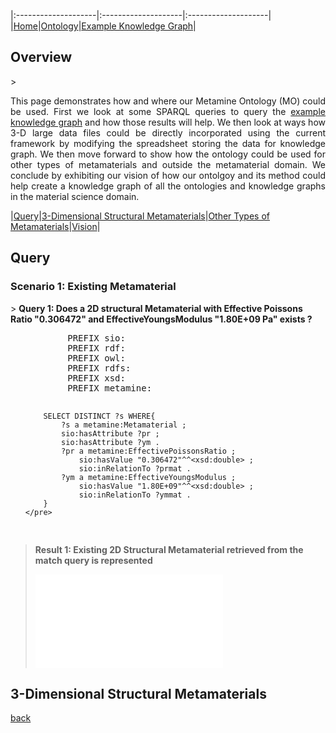 
|:--------------------|:--------------------|:--------------------|
|[Home](./index.html)|[Ontology](./ontology.html)|[Example Knowledge Graph](./exampleKG.html)|

<h2 id="overview">Overview</h2>
> <p align="justify">This page demonstrates how and where our Metamine Ontology (MO) could be used. First we look at some SPARQL queries to query the <a href="https://tetherless-world.github.io/metamine/exampleKG.html">example knowledge graph</a> and how those results will help. We then look at ways how 3-D large data files could be directly incorporated using the current framework by modifying the spreadsheet storing the data for knowledge graph. We then move forward to show how the ontology could be used for other types of metamaterials and outside the metamaterial domain. We conclude by exhibiting our vision of how our ontolgoy and its method could help create a knowledge graph of all the ontologies and knowledge graphs in the material science domain. </p>

|[Query](#sparql)|[3-Dimensional Structural Metamaterials](#3d)|[Other Types of Metamaterials](#otherMeta)|[Vision](#vision)|

<h2 id="sparql">Query</h2>

<h3>Scenario 1: Existing Metamaterial </h3>
> <strong> Query 1: Does a 2D structural Metamaterial with Effective Poissons Ratio "0.306472" and EffectiveYoungsModulus "1.80E+09 Pa" exists ? </strong>
<ul>
    <pre>
        PREFIX sio: <http://semanticscience.org/resource/>
        PREFIX rdf: <http://www.w3.org/1999/02/22-rdf-syntax-ns#>
        PREFIX owl: <http://www.w3.org/2002/07/owl#>
        PREFIX rdfs: <http://www.w3.org/2000/01/rdf-schema#>
        PREFIX xsd: <http://www.w3.org/2001/XMLSchema#>
        PREFIX metamine: <http://metamine.org/>

        SELECT DISTINCT ?s WHERE{
            ?s a metamine:Metamaterial ;
            sio:hasAttribute ?pr ;
            sio:hasAttribute ?ym .
            ?pr a metamine:EffectivePoissonsRatio ;
                sio:hasValue "0.306472"^^<xsd:double> ;
                sio:inRelationTo ?prmat .
            ?ym a metamine:EffectiveYoungsModulus ;
                sio:hasValue "1.80E+09"^^<xsd:double> ;
                sio:inRelationTo ?ymmat .
        } 
    </pre>
</ul>

> <strong> Result 1: Existing 2D Structural Metamaterial retrieved from the match query is represented </strong>
> <iframe src="images/query1output.png" style="width: 300px;height: 150px;border: none;"></iframe>

<h2 id="3d">3-Dimensional Structural Metamaterials</h2>


[back](./)
